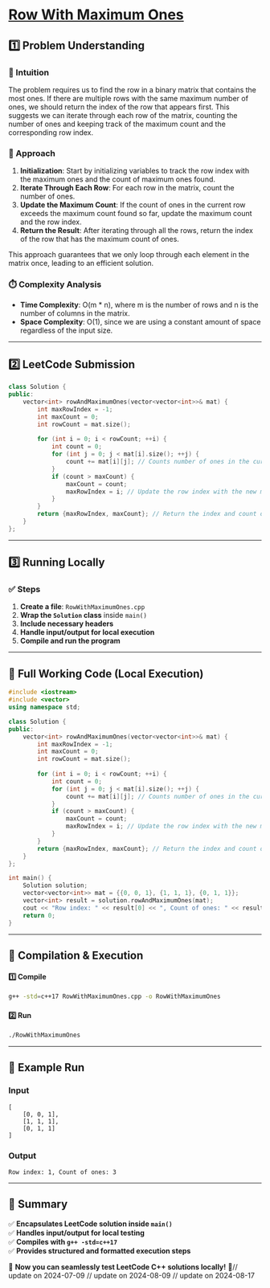 # **[Row With Maximum Ones](https://leetcode.com/problems/row-with-maximum-ones/description/)**  

## **1️⃣ Problem Understanding**  
### **📌 Intuition**  
The problem requires us to find the row in a binary matrix that contains the most ones. If there are multiple rows with the same maximum number of ones, we should return the index of the row that appears first. This suggests we can iterate through each row of the matrix, counting the number of ones and keeping track of the maximum count and the corresponding row index.

### **🚀 Approach**  
1. **Initialization**: Start by initializing variables to track the row index with the maximum ones and the count of maximum ones found.
2. **Iterate Through Each Row**: For each row in the matrix, count the number of ones.
3. **Update the Maximum Count**: If the count of ones in the current row exceeds the maximum count found so far, update the maximum count and the row index.
4. **Return the Result**: After iterating through all the rows, return the index of the row that has the maximum count of ones.

This approach guarantees that we only loop through each element in the matrix once, leading to an efficient solution.

### **⏱️ Complexity Analysis**  
- **Time Complexity**: O(m * n), where m is the number of rows and n is the number of columns in the matrix.
- **Space Complexity**: O(1), since we are using a constant amount of space regardless of the input size.

---  

## **2️⃣ LeetCode Submission**  
```cpp
class Solution {
public:
    vector<int> rowAndMaximumOnes(vector<vector<int>>& mat) {
        int maxRowIndex = -1;
        int maxCount = 0;
        int rowCount = mat.size();
        
        for (int i = 0; i < rowCount; ++i) {
            int count = 0;
            for (int j = 0; j < mat[i].size(); ++j) {
                count += mat[i][j]; // Counts number of ones in the current row
            }
            if (count > maxCount) {
                maxCount = count;
                maxRowIndex = i; // Update the row index with the new max number of ones
            }
        }
        return {maxRowIndex, maxCount}; // Return the index and count of the maximum ones
    }
};
```  

---  

## **3️⃣ Running Locally**  
### **✅ Steps**  
1. **Create a file**: `RowWithMaximumOnes.cpp`  
2. **Wrap the `Solution` class** inside `main()`  
3. **Include necessary headers**  
4. **Handle input/output for local execution**  
5. **Compile and run the program**  

---  

## **📝 Full Working Code (Local Execution)**  
```cpp
#include <iostream>
#include <vector>
using namespace std;

class Solution {
public:
    vector<int> rowAndMaximumOnes(vector<vector<int>>& mat) {
        int maxRowIndex = -1;
        int maxCount = 0;
        int rowCount = mat.size();
        
        for (int i = 0; i < rowCount; ++i) {
            int count = 0;
            for (int j = 0; j < mat[i].size(); ++j) {
                count += mat[i][j]; // Counts number of ones in the current row
            }
            if (count > maxCount) {
                maxCount = count;
                maxRowIndex = i; // Update the row index with the new max number of ones
            }
        }
        return {maxRowIndex, maxCount}; // Return the index and count of the maximum ones
    }
};

int main() {
    Solution solution;
    vector<vector<int>> mat = {{0, 0, 1}, {1, 1, 1}, {0, 1, 1}};
    vector<int> result = solution.rowAndMaximumOnes(mat);
    cout << "Row index: " << result[0] << ", Count of ones: " << result[1] << endl;
    return 0;
}
```  

---  

## **🔧 Compilation & Execution**  
#### **1️⃣ Compile**  
```bash
g++ -std=c++17 RowWithMaximumOnes.cpp -o RowWithMaximumOnes
```  

#### **2️⃣ Run**  
```bash
./RowWithMaximumOnes
```  

---  

## **🎯 Example Run**  
### **Input**  
```
[
    [0, 0, 1],
    [1, 1, 1],
    [0, 1, 1]
]
```  
### **Output**  
```
Row index: 1, Count of ones: 3
```  

---  

## **📌 Summary**  
✅ **Encapsulates LeetCode solution inside `main()`**  
✅ **Handles input/output for local testing**  
✅ **Compiles with `g++ -std=c++17`**  
✅ **Provides structured and formatted execution steps**  

🚀 **Now you can seamlessly test LeetCode C++ solutions locally!** 🚀// update on 2024-07-09
// update on 2024-08-09
// update on 2024-08-17
